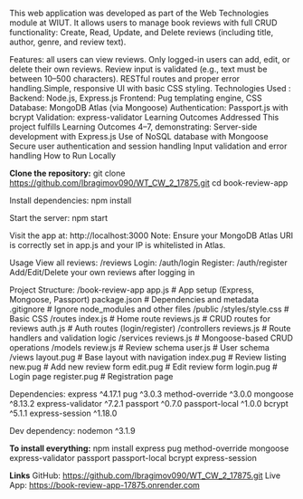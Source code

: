 This web application was developed as part of the Web Technologies module at WIUT. It allows users to manage book reviews with full CRUD functionality: Create, Read, Update, and Delete reviews (including title, author, genre, and review text).

Features: all users can view reviews. Only logged-in users can add, edit, or delete their own reviews.
Review input is validated (e.g., text must be between 10–500 characters).
RESTful routes and proper error handling.Simple, responsive UI with basic CSS styling.
Technologies Used : Backend: Node.js, Express.js
Frontend: Pug templating engine, CSS
Database: MongoDB Atlas (via Mongoose)
Authentication: Passport.js with bcrypt
Validation: express-validator
Learning Outcomes Addressed
This project fulfills Learning Outcomes 4–7, demonstrating:
Server-side development with Express.js
Use of NoSQL database with Mongoose
Secure user authentication and session handling
Input validation and error handling
How to Run Locally

**Clone the repository:**
git clone https://github.com/Ibragimov090/WT_CW_2_17875.git
cd book-review-app

Install dependencies:
npm install

Start the server:
npm start


Visit the app at:
http://localhost:3000
Note: Ensure your MongoDB Atlas URI is correctly set in app.js and your IP is whitelisted in Atlas.

Usage
View all reviews: /reviews
Login: /auth/login
Register: /auth/register
Add/Edit/Delete your own reviews after logging in

Project Structure:
/book-review-app
app.js                  # App setup (Express, Mongoose, Passport)
package.json            # Dependencies and metadata
.gitignore              # Ignore node_modules and other files
/public
    /styles/style.css   # Basic CSS
/routes
    index.js            # Home route
    reviews.js          # CRUD routes for reviews
    auth.js             # Auth routes (login/register)
/controllers
    reviews.js          # Route handlers and validation logic
/services
    reviews.js          # Mongoose-based CRUD operations
/models
    review.js           # Review schema
    user.js             # User schema
/views
    layout.pug          # Base layout with navigation
    index.pug           # Review listing
    new.pug             # Add new review form
    edit.pug            # Edit review form
    login.pug           # Login page
    register.pug        # Registration page

Dependencies:
express              ^4.17.1
pug                  ^3.0.3
method-override      ^3.0.0
mongoose             ^8.13.2
express-validator    ^7.2.1
passport             ^0.7.0
passport-local       ^1.0.0
bcrypt               ^5.1.1
express-session      ^1.18.0

Dev dependency:
nodemon              ^3.1.9

**To install everything:**
npm install express pug method-override mongoose express-validator passport passport-local bcrypt express-session

**Links**
GitHub: https://github.com/Ibragimov090/WT_CW_2_17875.git
Live App: https://book-review-app-17875.onrender.com